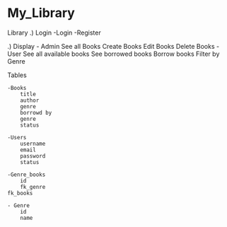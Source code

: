 # My_Library

Library
.) Login
	-Login
	-Register

.) Display
	- Admin
		See all Books
		Create Books
		Edit Books
		Delete Books
	-User
		See all available books
		See borrowed books
		Borrow books
		Filter by Genre




Tables
	
	-Books
		title
		author
		genre
		borrowd by
		genre
		status
		
	-Users
		username
		email
		password
		status

	-Genre_books
		id
		fk_genre
    fk_books
		
	- Genre	
		id
		name

